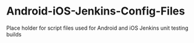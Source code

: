 # Android-iOS-Jenkins-Config-Files
Place holder for script files used for Android and iOS Jenkins unit testing builds
